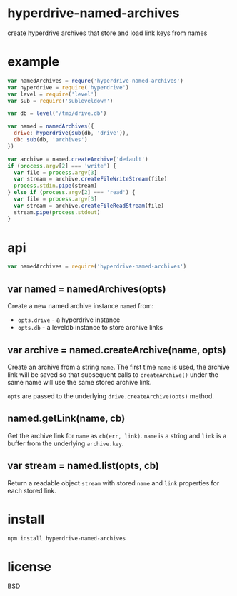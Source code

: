 # hyperdrive-named-archives

create hyperdrive archives that store and load link keys from names

# example

``` js
var namedArchives = requre('hyperdrive-named-archives')
var hyperdrive = require('hyperdrive')
var level = require('level')
var sub = require('subleveldown')

var db = level('/tmp/drive.db')

var named = namedArchives({
  drive: hyperdrive(sub(db, 'drive')),
  db: sub(db, 'archives')
})

var archive = named.createArchive('default')
if (process.argv[2] === 'write') {
  var file = process.argv[3]
  var stream = archive.createFileWriteStream(file)
  process.stdin.pipe(stream)
} else if (process.argv[2] === 'read') {
  var file = process.argv[3]
  var stream = archive.createFileReadStream(file)
  stream.pipe(process.stdout)
}
```

# api

``` js
var namedArchives = require('hyperdrive-named-archives')
```

## var named = namedArchives(opts)

Create a new named archive instance `named` from:

* `opts.drive` - a hyperdrive instance
* `opts.db` - a leveldb instance to store archive links

## var archive = named.createArchive(name, opts)

Create an archive from a string `name`. The first time `name` is used, the
archive link will be saved so that subsequent calls to `createArchive()` under
the same name will use the same stored archive link.

`opts` are passed to the underlying `drive.createArchive(opts)` method.

## named.getLink(name, cb)

Get the archive link for `name` as `cb(err, link)`. `name` is a string and
`link` is a buffer from the underlying `archive.key`.

## var stream = named.list(opts, cb)

Return a readable object `stream` with stored `name` and `link` properties for
each stored link.

# install

```
npm install hyperdrive-named-archives
```

# license

BSD
